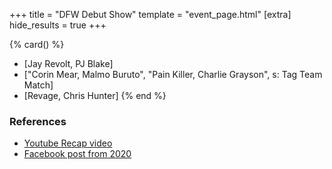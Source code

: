 +++
title = "DFW Debut Show"
template = "event_page.html"
[extra]
hide_results = true
+++

{% card() %}
- [Jay Revolt, PJ Blake]
- ["Corin Mear, Malmo Buruto", "Pain Killer, Charlie Grayson", s: Tag Team Match]
- [Revage, Chris Hunter]
{% end %}

### References

* [Youtube Recap video](https://www.youtube.com/watch?v=iWOEu1OakYk)
* [Facebook post from 2020](https://www.facebook.com/DreamFactoryWrestling/posts/pfbid02VbF5zWtSJw2qUi94o9jtEkUe2ZoiFfVTc4uyUpLnhUACHgtwcFssrgWC6KMjAQMgl)
